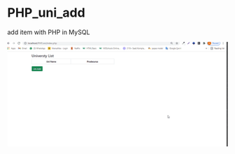 # PHP_uni_add
add item with PHP in MySQL


![](https://github.com/Alice-63/PHP_uni_add/blob/main/uni_add.gif)
